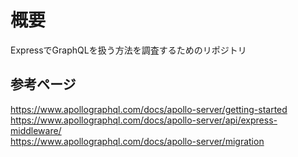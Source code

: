 # 概要
ExpressでGraphQLを扱う方法を調査するためのリポジトリ　　
## 参考ページ
https://www.apollographql.com/docs/apollo-server/getting-started  
https://www.apollographql.com/docs/apollo-server/api/express-middleware/  
https://www.apollographql.com/docs/apollo-server/migration  
